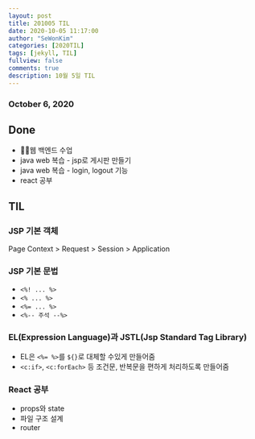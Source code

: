 ```yaml
---
layout: post
title: 201005 TIL
date: 2020-10-05 11:17:00
author: "SeWonKim"
categories: [2020TIL]
tags: [jekyll, TIL]
fullview: false
comments: true
description: 10월 5일 TIL
---
```


### October 6, 2020

## Done

- 👨‍💻웹 백엔드 수업
- java web 복습 - jsp로 게시판 만들기
- java web 복습 - login, logout 기능
- react 공부

## TIL

### JSP 기본 객체

Page Context > Request > Session > Application

### JSP 기본 문법

- `<%! ... %>`
- `<% ... %>`
- `<%= ... %>`
- `<%-- 주석 --%>`

### EL(Expression Language)과 JSTL(Jsp Standard Tag Library)

- EL은 `<%= %>`를 `${}`로 대체할 수있게 만들어줌
- `<c:if>`, `<c:forEach>` 등 조건문, 반복문을 편하게 처리하도록 만들어줌

### React 공부

- props와 state
- 파일 구조 설계
- router
